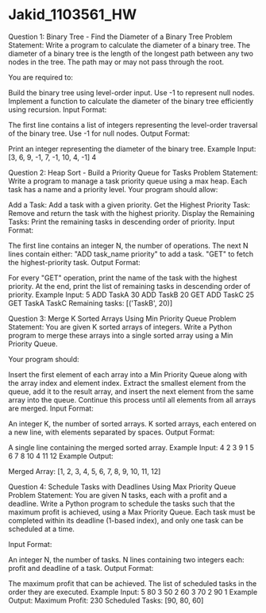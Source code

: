 # Jakid_1103561_HW

Question 1: Binary Tree - Find the Diameter of a Binary Tree
Problem Statement:
Write a program to calculate the diameter of a binary tree. The diameter of a binary tree is the length of the longest path between any two nodes in the tree. The path may or may not pass through the root.

You are required to:

Build the binary tree using level-order input. Use -1 to represent null nodes.
Implement a function to calculate the diameter of the binary tree efficiently using recursion.
Input Format:

The first line contains a list of integers representing the level-order traversal of the binary tree. Use -1 for null nodes.
Output Format:

Print an integer representing the diameter of the binary tree.
Example Input:[3, 6, 9, -1, 7, -1, 10, 4, -1]
4

Question 2: Heap Sort - Build a Priority Queue for Tasks
Problem Statement:
Write a program to manage a task priority queue using a max heap. Each task has a name and a priority level. Your program should allow:

Add a Task: Add a task with a given priority.
Get the Highest Priority Task: Remove and return the task with the highest priority.
Display the Remaining Tasks: Print the remaining tasks in descending order of priority.
Input Format:

The first line contains an integer N, the number of operations.
The next N lines contain either:
"ADD task_name priority" to add a task.
"GET" to fetch the highest-priority task.
Output Format:

For every "GET" operation, print the name of the task with the highest priority.
At the end, print the list of remaining tasks in descending order of priority.
Example Input: 5
ADD TaskA 30
ADD TaskB 20
GET
ADD TaskC 25
GET
TaskA
TaskC
Remaining tasks: [('TaskB', 20)]


Question 3: Merge K Sorted Arrays Using Min Priority Queue
Problem Statement:
You are given K sorted arrays of integers. Write a Python program to merge these arrays into a single sorted array using a Min Priority Queue.

Your program should:

Insert the first element of each array into a Min Priority Queue along with the array index and element index.
Extract the smallest element from the queue, add it to the result array, and insert the next element from the same array into the queue.
Continue this process until all elements from all arrays are merged.
Input Format:

An integer K, the number of sorted arrays.
K sorted arrays, each entered on a new line, with elements separated by spaces.
Output Format:

A single line containing the merged sorted array.
Example Input: 4
2 3 9
1 5 6
7 8 10
4 11 12
Example Output:

Merged Array: [1, 2, 3, 4, 5, 6, 7, 8, 9, 10, 11, 12]



Question 4: Schedule Tasks with Deadlines Using Max Priority Queue
Problem Statement:
You are given N tasks, each with a profit and a deadline. Write a Python program to schedule the tasks such that the maximum profit is achieved, using a Max Priority Queue.
Each task must be completed within its deadline (1-based index), and only one task can be scheduled at a time.

Input Format:

An integer N, the number of tasks.
N lines containing two integers each: profit and deadline of a task.
Output Format:

The maximum profit that can be achieved.
The list of scheduled tasks in the order they are executed.
Example Input: 5
80 3
50 2
60 3
70 2
90 1
Example Output:
Maximum Profit: 230
Scheduled Tasks: [90, 80, 60]

